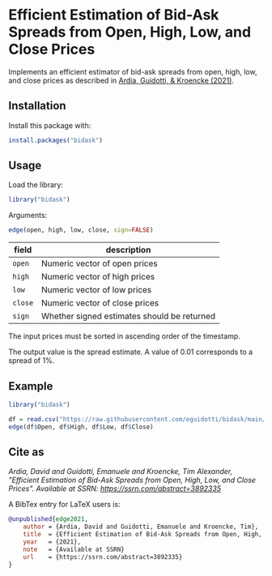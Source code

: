 # Efficient Estimation of Bid-Ask Spreads from Open, High, Low, and Close Prices

Implements an efficient estimator of bid-ask spreads from open, high, low, and close 
prices as described in [Ardia, Guidotti, & Kroencke (2021)](https://www.ssrn.com/abstract=3892335).

## Installation

Install this package with:

```R
install.packages("bidask")
```

## Usage

Load the library:

```R
library("bidask")
```

Arguments:

```R
edge(open, high, low, close, sign=FALSE)
```

| field   | description                                 |
| ------- | ------------------------------------------- |
| `open`  | Numeric vector of open prices               |
| `high`  | Numeric vector of high prices               |
| `low`   | Numeric vector of low prices                |
| `close` | Numeric vector of close prices              |
| `sign`  | Whether signed estimates should be returned |

The input prices must be sorted in ascending order of the timestamp.

The output value is the spread estimate. A value of 0.01 corresponds to a spread of 1%.

## Example

```R
library("bidask")

df = read.csv("https://raw.githubusercontent.com/eguidotti/bidask/main/pseudocode/ohlc.csv")
edge(df$Open, df$High, df$Low, df$Close)
```

## Cite as

*Ardia, David and Guidotti, Emanuele and Kroencke, Tim Alexander, "Efficient Estimation of Bid-Ask Spreads from Open, High, Low, and Close Prices". Available at SSRN: https://ssrn.com/abstract=3892335*

A BibTex  entry for LaTeX users is:

```bibtex
@unpublished{edge2021,
    author = {Ardia, David and Guidotti, Emanuele and Kroencke, Tim},
    title  = {Efficient Estimation of Bid-Ask Spreads from Open, High, Low, and Close Prices},
    year   = {2021},
    note   = {Available at SSRN}
    url    = {https://ssrn.com/abstract=3892335}
}
```
